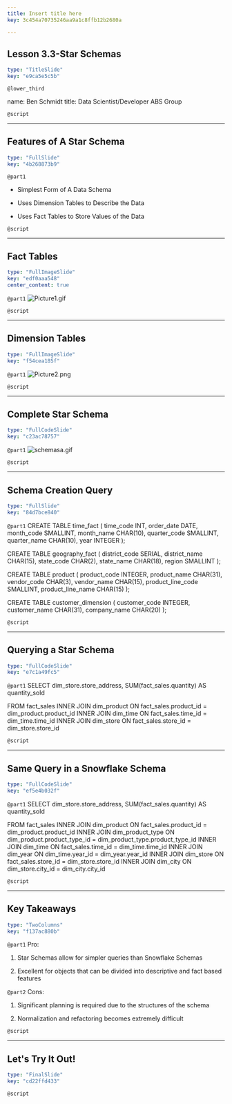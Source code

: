 ```yaml
---
title: Insert title here
key: 3c454a70735246aa9a1c8ffb12b2680a

---
```

## Lesson 3.3-Star Schemas

```yaml
type: "TitleSlide"
key: "e9ca5e5c5b"
```

`@lower_third`

name: Ben Schmidt
title: Data Scientist/Developer ABS Group


`@script`



---
## Features of A Star Schema

```yaml
type: "FullSlide"
key: "4b268873b9"
```

`@part1`
- Simplest Form of A Data Schema

- Uses Dimension Tables to Describe the Data

- Uses Fact Tables to Store Values of the Data


`@script`



---
## Fact Tables

```yaml
type: "FullImageSlide"
key: "edf0aaa548"
center_content: true
```

`@part1`
![Picture1.gif](https://assets.datacamp.com/production/repositories/4465/datasets/cf4907e2666b212da7fa9ea6cb37573f55937341/Picture1.gif)


`@script`



---
## Dimension Tables

```yaml
type: "FullImageSlide"
key: "f54cea185f"
```

`@part1`
![Picture2.png](https://assets.datacamp.com/production/repositories/4465/datasets/e4890f60b627248700ee2b49dae3d684c567251a/Picture2.png)


`@script`



---
## Complete Star Schema

```yaml
type: "FullCodeSlide"
key: "c23ac78757"
```

`@part1`
![schemasa.gif](https://assets.datacamp.com/production/repositories/4465/datasets/6d70840757a8a6833c2b62c3c1e9816896ac6df9/schemasa.gif)


`@script`



---
## Schema Creation Query

```yaml
type: "FullSlide"
key: "84d7bce840"
```

`@part1`
CREATE TABLE time_fact
(
time_code     INT,
order_date    DATE,
month_code    SMALLINT,
month_name    CHAR(10),
quarter_code  SMALLINT,
quarter_name  CHAR(10),
year INTEGER
);

CREATE TABLE geography_fact
(
district_code  SERIAL,
district_name  CHAR(15),
state_code     CHAR(2),
state_name     CHAR(18),
region         SMALLINT
);

CREATE TABLE product (
product_code   INTEGER,
product_name   CHAR(31),
vendor_code    CHAR(3),
vendor_name    CHAR(15),
product_line_code  SMALLINT,
product_line_name  CHAR(15)
);

CREATE TABLE customer_dimension (
customer_code  INTEGER,
customer_name  CHAR(31),
company_name   CHAR(20)
);


`@script`



---
## Querying a Star Schema

```yaml
type: "FullCodeSlide"
key: "e7c1a49fc5"
```

`@part1`
SELECT
  dim_store.store_address,
  SUM(fact_sales.quantity) AS quantity_sold
 
FROM
  fact_sales
  INNER JOIN dim_product ON fact_sales.product_id = dim_product.product_id
  INNER JOIN dim_time ON fact_sales.time_id = dim_time.time_id
  INNER JOIN dim_store ON fact_sales.store_id = dim_store.store_id


`@script`



---
## Same Query in a Snowflake Schema

```yaml
type: "FullCodeSlide"
key: "ef5e4b032f"
```

`@part1`
SELECT
  dim_store.store_address,
  SUM(fact_sales.quantity) AS quantity_sold
 
FROM
  fact_sales
  INNER JOIN dim_product ON fact_sales.product_id = dim_product.product_id
  INNER JOIN dim_product_type ON dim_product.product_type_id = dim_product_type.product_type_id
  INNER JOIN dim_time ON fact_sales.time_id = dim_time.time_id
  INNER JOIN dim_year ON dim_time.year_id = dim_year.year_id
  INNER JOIN dim_store ON fact_sales.store_id = dim_store.store_id
  INNER JOIN dim_city ON dim_store.city_id = dim_city.city_id


`@script`



---
## Key Takeaways

```yaml
type: "TwoColumns"
key: "f137ac880b"
```

`@part1`
Pro: 
1. Star Schemas allow for simpler queries than Snowflake Schemas

2. Excellent for objects that can be divided into descriptive and fact based features


`@part2`
Cons:

1. Significant planning is required  due to the structures of the schema

2. Normalization and refactoring becomes extremely difficult


`@script`



---
## Let's Try It Out!

```yaml
type: "FinalSlide"
key: "cd22ffd433"
```

`@script`


